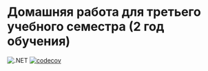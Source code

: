 # Домашняя работа для третьего учебного семестра (2 год обучения)

![.NET](https://github.com/EgorVisheGor/dotnet-homeworks-2/actions/workflows/dotnet.yml/badge.svg)
[![codecov](https://codecov.io/gh/EgorVisheGor/dotnet-homeworks-2/branch/HW1/graph/badge.svg?token=27LX1Y1VWI)](https://codecov.io/gh/EgorVisheGor/dotnet-homeworks-2)
